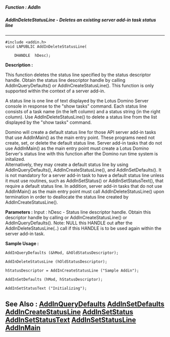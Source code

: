 ##### Function : AddIn
##### AddInDeleteStatusLine - Deletes an existing server add-in task status line
---
```
#include <addin.h>
void LNPUBLIC AddInDeleteStatusLine(

	DHANDLE  hDesc);
```
**Description :**

This function deletes the status line specified by the status descriptor 
handle. Obtain the status line descriptor handle by calling 
AddInQueryDefaults() or AddInCreateStatusLine().  This function is only 
supported within the context of a server add-in.

A status line is one line of text displayed by the Lotus Domino Server console 
in response to the "show tasks" command.  Each status line consists of a task 
name (in the left column) and a status string (in the right column).  Use 
AddInDeleteStatusLine() to delete a status line from the list displayed by the 
"show tasks" command.

Domino will create a default status line for those API server add-in tasks that 
use AddInMain() as the main entry point.  These programs need not create, set, 
or delete the default status line.  Server add-in tasks that do not use 
AddInMain() as the main entry point  must create a Lotus Domino Server's status 
line with this function after the Domino run time system is initalized.  
Alternatively, they may create a default status line by using 
AddInQueryDefaults(), AddInCreateStatusLine(), and AddInSetDefaults().  It is 
not mandatory for a server add-in task to have a default status line unless it 
must use routines, such as AddInSetStatus() or AddInSetStatusText(), that 
require a default status line.  In addition, server add-in tasks that do not 
use AddInMain() as the main entry point must call AddInDeleteStatusLine() upon 
termination in order to deallocate the status line created by 
AddInCreateStatusLine().

**Parameters :**
Input :
hDesc  -  Status line descriptor handle.  Obtain this descriptor handle by calling  or AddInCreateStatusLine() or AddInQueryDefaults().
Note: NULL this HANDLE out after the AddInDeleteStatusLine(..) call if this HANDLE is to be used again within the server add-in task. 



**Sample Usage :**
```
AddInQueryDefaults (&hMod, &hOldStatusDescriptor);

AddInDeleteStatusLine (hOldStatusDescriptor);

hStatusDescriptor = AddInCreateStatusLine ("Sample Addin");

AddInSetDefaults (hMod, hStatusDescriptor);

AddInSetStatusText ("Initializing");
```
**See Also :**
[AddInQueryDefaults](/reference/Func/AddInQueryDefaults)
[AddInSetDefaults](/reference/Func/AddInSetDefaults)
[AddInCreateStatusLine](/reference/Func/AddInCreateStatusLine)
[AddInSetStatus](/reference/Func/AddInSetStatus)
[AddInSetStatusText](/reference/Func/AddInSetStatusText)
[AddInSetStatusLine](/reference/Func/AddInSetStatusLine)
[AddInMain](/reference/Func/AddInMain)
---
